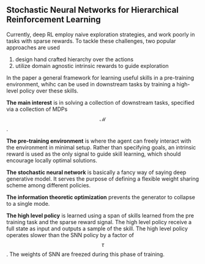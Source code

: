 ## Stochastic Neural Networks for Hierarchical Reinforcement Learning

Currently, deep RL employ naive exploration strategies, and work poorly in tasks with sparse rewards. To tackle these challenges, two popular approaches are used

1. design hand crafted hierarchy over the actions
2. utilize domain agnostic intrinsic rewards to guide exploration

In the paper a general framework for learning useful skills in a pre-training environment, whihc can be used in downstream tasks by training a high-level policy over these skills.



**The main interest** is in solving a collection of downstream tasks, specified via a collection of MDPs $$\mathcal{M}$$.

**The pre-training environment** is where the agent can freely interact with the environment in minimal setup. Rather than specifying goals, an intrinsic reward is used as the only signal to guide skill learning, which should encourage locally optimal solutions.

**The stochastic neural network** is basically a fancy way of saying deep generative model. It serves the purpose of defining a flexible weight sharing scheme among different policies.

**The information theoretic optimization** prevents the generator to collapse to a single mode.

**The high level policy** is learned using a span of skills learned from the pre training task and the sparse reward signal. The high level policy receive a full state as input and outputs a sample of the skill. The high level policy operates slower than the SNN policy by a factor of $$\tau$$. The weights of SNN are freezed during this phase of training. 

